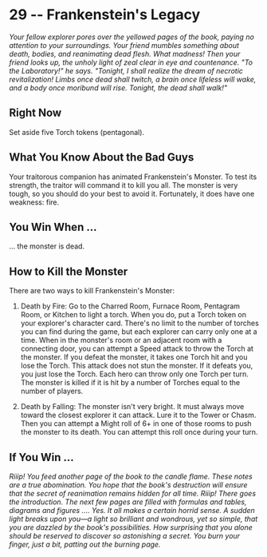 # 29 -- Frankenstein's Legacy

_Your fellow explorer pores over the yellowed pages of the book, paying no attention to your surroundings. Your friend mumbles something about death, bodies, and reanimating dead flesh. What madness!_
_Then your friend looks up, the unholy light of zeal clear in eye and countenance. "To the Laboratory!" he says. "Tonight, I shall realize the dream of necrotic revitalization! Limbs once dead shall twitch, a brain once lifeless will wake, and a body once moribund will rise. Tonight, the dead shall walk!"_

## Right Now

Set aside five Torch tokens (pentagonal).

## What You Know About the Bad Guys

Your traitorous companion has animated Frankenstein's Monster. To test its strength, the traitor will command it to kill you all. The monster is very tough, so you should do your best to avoid it. Fortunately, it does have one weakness: fire.

## You Win When ...

... the monster is dead.

## How to Kill the Monster

There are two ways to kill Frankenstein's Monster:

1. Death by Fire: Go to the Charred Room, Furnace Room, Pentagram Room, or Kitchen to light a torch. When you do, put a Torch token on your explorer's character card. There's no limit to the number of torches you can find during the game, but each explorer can carry only one at a time. When in the monster's room or an adjacent room with a connecting door, you can attempt a Speed attack to throw the Torch at the monster. If you defeat the monster, it takes one Torch hit and you lose the Torch. This attack does not stun the monster. If it defeats you, you just lose the Torch. Each hero can throw only one Torch per turn. The monster is killed if it is hit by a number of Torches equal to the number of players.

2. Death by Falling: The monster isn't very bright. It must always move toward the closest explorer it can attack. Lure it to the Tower or Chasm. Then you can attempt a Might roll of 6+ in one of those rooms to push the monster to its death. You can attempt this roll once during your turn.

## If You Win ...

_Riiip! You feed another page of the book to the candle flame. These notes are a true abomination. You hope that the book's destruction will ensure that the secret of reanimation remains hidden for all time._
_Riiip! There goes the introduction. The next few pages are filled with formulas and tables, diagrams and figures ...._
_Yes. It all makes a certain horrid sense. A sudden light breaks upon you—a light so brilliant and wondrous, yet so simple, that you are dazzled by the book's possibilities. How surprising that you alone should be reserved to discover so astonishing a secret._
_You burn your finger, just a bit, patting out the burning page._